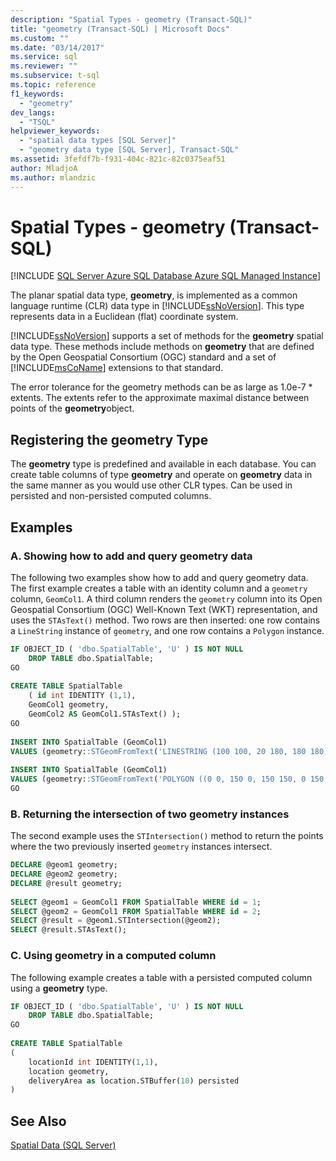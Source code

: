 ```yaml
---
description: "Spatial Types - geometry (Transact-SQL)"
title: "geometry (Transact-SQL) | Microsoft Docs"
ms.custom: ""
ms.date: "03/14/2017"
ms.service: sql
ms.reviewer: ""
ms.subservice: t-sql
ms.topic: reference
f1_keywords: 
  - "geometry"
dev_langs: 
  - "TSQL"
helpviewer_keywords: 
  - "spatial data types [SQL Server]"
  - "geometry data type [SQL Server], Transact-SQL"
ms.assetid: 3fefdf7b-f931-404c-821c-82c0375eaf51
author: MladjoA
ms.author: mlandzic 
---
```

# Spatial Types - geometry (Transact-SQL)
[!INCLUDE [SQL Server Azure SQL Database Azure SQL Managed Instance](../../includes/applies-to-version/sql-asdb-asdbmi.md)]

  The planar spatial data type, **geometry**, is implemented as a common language runtime (CLR) data type in [!INCLUDE[ssNoVersion](../../includes/ssnoversion-md.md)]. This type represents data in a Euclidean (flat) coordinate system.  
  
 [!INCLUDE[ssNoVersion](../../includes/ssnoversion-md.md)] supports a set of methods for the **geometry** spatial data type. These methods include methods on **geometry** that are defined by the Open Geospatial Consortium (OGC) standard and a set of [!INCLUDE[msCoName](../../includes/msconame-md.md)] extensions to that standard.  
 
 The error tolerance for the geometry methods can be as large as 1.0e-7 * extents. The extents refer to the approximate maximal distance between points of the **geometry**object.
  
## Registering the geometry Type  
 The **geometry** type is predefined and available in each database. You can create table columns of type **geometry** and operate on **geometry** data in the same manner as you would use other CLR types. Can be used in persisted and non-persisted computed columns.  
  
## Examples  
  
### A. Showing how to add and query geometry data  
 The following two examples show how to add and query geometry data. The first example creates a table with an identity column and a `geometry` column, `GeomCol1`. A third column renders the `geometry` column into its Open Geospatial Consortium (OGC) Well-Known Text (WKT) representation, and uses the `STAsText()` method. Two rows are then inserted: one row contains a `LineString` instance of `geometry`, and one row contains a `Polygon` instance.  
  
```sql 
IF OBJECT_ID ( 'dbo.SpatialTable', 'U' ) IS NOT NULL   
    DROP TABLE dbo.SpatialTable;  
GO  
  
CREATE TABLE SpatialTable   
    ( id int IDENTITY (1,1),  
    GeomCol1 geometry,   
    GeomCol2 AS GeomCol1.STAsText() );  
GO  
  
INSERT INTO SpatialTable (GeomCol1)  
VALUES (geometry::STGeomFromText('LINESTRING (100 100, 20 180, 180 180)', 0));  
  
INSERT INTO SpatialTable (GeomCol1)  
VALUES (geometry::STGeomFromText('POLYGON ((0 0, 150 0, 150 150, 0 150, 0 0))', 0));  
GO  
```  
  
### B. Returning the intersection of two geometry instances  
 The second example uses the `STIntersection()` method to return the points where the two previously inserted `geometry` instances intersect.  
  
```sql  
DECLARE @geom1 geometry;  
DECLARE @geom2 geometry;  
DECLARE @result geometry;  
  
SELECT @geom1 = GeomCol1 FROM SpatialTable WHERE id = 1;  
SELECT @geom2 = GeomCol1 FROM SpatialTable WHERE id = 2;  
SELECT @result = @geom1.STIntersection(@geom2);  
SELECT @result.STAsText();  
```  
  
### C. Using geometry in a computed column  
 The following example creates a table with a persisted computed column using a **geometry** type.  
  
```sql  
IF OBJECT_ID ( 'dbo.SpatialTable', 'U' ) IS NOT NULL   
    DROP TABLE dbo.SpatialTable;  
GO  
  
CREATE TABLE SpatialTable  
(  
    locationId int IDENTITY(1,1),  
    location geometry,  
    deliveryArea as location.STBuffer(10) persisted  
)  
```  
  
## See Also  
  [Spatial Data &#40;SQL Server&#41;](../../relational-databases/spatial/spatial-data-sql-server.md)  
  
  
